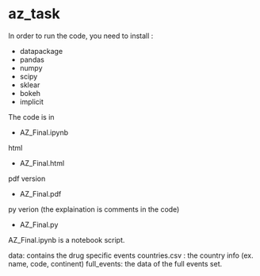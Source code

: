 # az_task

In order to run the code, you need to install :
- datapackage
- pandas 
- numpy 
- scipy
- sklear
- bokeh
- implicit


The code is in 
- AZ_Final.ipynb

html
- AZ_Final.html

pdf version
- AZ_Final.pdf

py verion (the explaination is comments in the code)
- AZ_Final.py

AZ_Final.ipynb is a notebook script.

data: contains the drug specific events
countries.csv	: the country info (ex. name, code, continent)
full_events: the data of the full events set.
